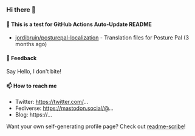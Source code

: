### Hi there 👋

#### 👷 This is a test for GitHub Actions Auto-Update README

- [jordibruin/posturepal-localization](https://github.com/jordibruin/posturepal-localization) - Translation files for Posture Pal (3 months ago)


#### 💬 Feedback

Say Hello, I don't bite!

#### 📫 How to reach me

- Twitter: https://twitter.com/...
- Fediverse: https://mastodon.social/@...
- Blog: https://...

Want your own self-generating profile page? Check out [readme-scribe](https://github.com/muesli/readme-scribe)!